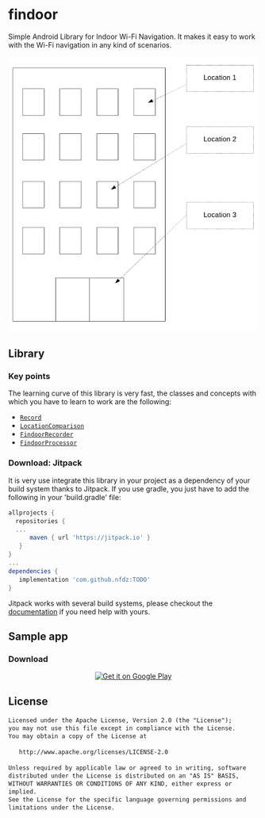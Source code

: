 # findoor

Simple Android Library for Indoor Wi-Fi Navigation. It makes it easy to work with the Wi-Fi navigation in any kind of scenarios.

<p align="center">
  <img src="dev/dummy-scenario.png?raw=true" alt="Dummy scenario"/>
</p>

## Library

### Key points
The learning curve of this library is very fast, the classes and concepts with which you have to learn to work are the following:
 * [`Record`]()
 * [`LocationComparison`]()
 * [`FindoorRecorder`]()
 * [`FindoorProcessor`]()

### Download: Jitpack

It is very use integrate this library in your project as a dependency of your build system thanks to Jitpack. If you use gradle, you just have to add the following in your 'build.gradle' file:

   ```gradle
   allprojects {
	 repositories {
	 ...
         maven { url 'https://jitpack.io' }
      }
   }
   ...
   dependencies {
      implementation 'com.github.nfdz:TODO'
   }
   ```

Jitpack works with several build systems, please checkout the [documentation](https://jitpack.io/docs/BUILDING/) if you need help with yours.

## Sample app

### Download

<p align="center"><a href="https://play.google.com/store/apps/details?id=io.github.nfdz.TODO">
  <img width="250" src="https://play.google.com/intl/en_us/badges/images/generic/en_badge_web_generic.png?raw=true" alt="Get it on Google Play"/>
</a></p>

## License

    Licensed under the Apache License, Version 2.0 (the "License");
    you may not use this file except in compliance with the License.
    You may obtain a copy of the License at

       http://www.apache.org/licenses/LICENSE-2.0

    Unless required by applicable law or agreed to in writing, software
    distributed under the License is distributed on an "AS IS" BASIS,
    WITHOUT WARRANTIES OR CONDITIONS OF ANY KIND, either express or implied.
    See the License for the specific language governing permissions and
    limitations under the License.


